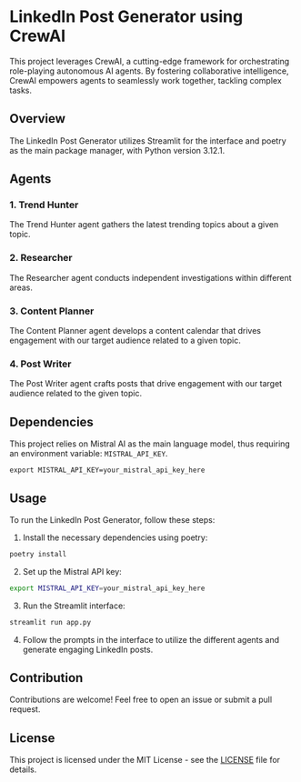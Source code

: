 # LinkedIn Post Generator using CrewAI

This project leverages CrewAI, a cutting-edge framework for orchestrating role-playing autonomous AI agents. By fostering collaborative intelligence, CrewAI empowers agents to seamlessly work together, tackling complex tasks.

## Overview

The LinkedIn Post Generator utilizes Streamlit for the interface and poetry as the main package manager, with Python version 3.12.1.

## Agents

### 1. Trend Hunter

The Trend Hunter agent gathers the latest trending topics about a given topic.

### 2. Researcher

The Researcher agent conducts independent investigations within different areas.

### 3. Content Planner

The Content Planner agent develops a content calendar that drives engagement with our target audience related to a given topic.

### 4. Post Writer

The Post Writer agent crafts posts that drive engagement with our target audience related to the given topic.

## Dependencies

This project relies on Mistral AI as the main language model, thus requiring an environment variable: `MISTRAL_API_KEY`.

```
export MISTRAL_API_KEY=your_mistral_api_key_here
```

## Usage

To run the LinkedIn Post Generator, follow these steps:

1. Install the necessary dependencies using poetry:

```bash
poetry install
```

2. Set up the Mistral API key:

```bash
export MISTRAL_API_KEY=your_mistral_api_key_here
```

3. Run the Streamlit interface:

```bash
streamlit run app.py
```

4. Follow the prompts in the interface to utilize the different agents and generate engaging LinkedIn posts.

## Contribution

Contributions are welcome! Feel free to open an issue or submit a pull request.

## License

This project is licensed under the MIT License - see the [LICENSE](LICENSE) file for details.